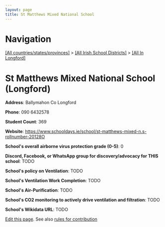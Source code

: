 ```yaml
---
layout: page
title: St Matthews Mixed National School
---
```

# Navigation

[[All countries/states/provinces]](../../..) > [[All Irish School Districts]](../..) > [[All In Longford]](..)

# St Matthews Mixed National School (Longford)

**Address**: Ballymahon Co Longford

**Phone**: 090 6432578

**Student Count**: 369

**Website**: <https://www.schooldays.ie/school/st-matthews-mixed-n.s-rollnumber-20128O>

**School's overall airborne virus protection grade (0-5)**: 0

**Discord, Facebook, or WhatsApp group for discovery/advocacy for THIS school**: TODO

**School's policy on Ventilation**: TODO

**School's Ventilation Work Completion**: TODO

**School's Air-Purification**: TODO

**School's CO2 monitoring to actively drive ventilation and filtration**: TODO

**School's Wikidata URL**: TODO


[Edit this page](https://github.com/ventilate-schools/Ireland/edit/main/./Longford/St_Matthews_Mixed_National_School.md). See also [rules for contribution](../../../contribution-rules/)